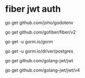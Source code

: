 # fiber jwt auth

go get github.com/joho/godotenv

go get github.com/gofiber/fiber/v2

go get -u gorm.io/gorm

go get -u gorm.io/driver/postgres

go get github.com/golang-jwt/jwt

go get github.com/golang-jwt/jwt/v4